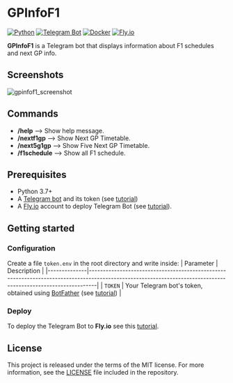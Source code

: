 # GPInfoF1
[![Python](https://img.shields.io/badge/Python-3.9-red)](https://www.python.org/)
[![Telegram Bot](https://img.shields.io/badge/Teelgram-Bot-blue)](https://python-telegram-bot.org/)
[![Docker](https://img.shields.io/badge/Docker-blue)](https://www.docker.com/)
[![Fly.io](https://img.shields.io/badge/Fly.-io-orange)](https://fly.io/)

**GPInfoF1** is a Telegram bot that displays information about F1 schedules and next GP info.

## Screenshots
![gpinfof1_screenshot](https://user-images.githubusercontent.com/30499621/227471085-ee87a62e-746e-4dfc-8e3f-f8cc10712062.png)

## Commands
- **/help** --> Show help message.
- **/nextf1gp** --> Show Next GP Timetable.
- **/next5g1gp** --> Show Five Next GP Timetable.
- **/f1schedule** --> Show all F1 schedule.

## Prerequisites
- Python 3.7+
- A [Telegram bot](https://core.telegram.org/bots#6-botfather) and its token (see [tutorial](https://core.telegram.org/bots/tutorial#obtain-your-bot-token))
- A [Fly.io](https://fly.io/) account to deploy Telegram Bot (see [tutorial](https://bakanim.xyz/posts/deploy-telegram-bot-to-fly-io/)).

## Getting started

### Configuration
Create a file `token.env` in the root directory and write inside:
| Parameter    | Description                                                                                                                                                   |
|--------------|---------------------------------------------------------------------------------------------------------------------------------------------------------------|
| `TOKEN`      | Your Telegram bot's token, obtained using [BotFather](http://t.me/botfather) (see [tutorial](https://core.telegram.org/bots/tutorial#obtain-your-bot-token))  |

### Deploy
To deploy the Telegram Bot to **Fly.io** see this [tutorial](https://bakanim.xyz/posts/deploy-telegram-bot-to-fly-io/).

## License
This project is released under the terms of the MIT license. For more information, see the [LICENSE](LICENSE) file included in the repository.
